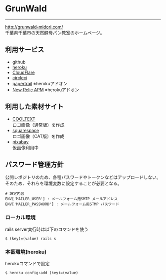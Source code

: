 # GrunWald
-----

http://grunwald-midori.com/  
千葉県千葉市の天然酵母パン教室のホームページ。  

## 利用サービス
* github  
* [heroku](https://www.heroku.com/)  
* [CloudFlare](https://www.cloudflare.com/)  
* [circleci](https://circleci.com/)  
* [papertrail](https://addons.heroku.com/papertrail) ※herokuアドオン   
* [New Relic APM](https://addons.heroku.com/newrelic) ※herokuアドオン    

## 利用した素材サイト
* [COOLTEXT](http://cooltext.com/)  
ロゴ画像（通常版）を作成  
* [squarespace](http://www.squarespace.com/logo)  
ロゴ画像（CAT版）を作成  
* [pixabay](https://pixabay.com/)  
仮画像利用中  

## パスワード管理方針
公開レポジトリのため、各種パスワードやトークンなどはアップロードしない。  
そのため、それらを環境変数に設定することが必要となる。  
```
# 設定内容
ENV['MAILER_USER'] : メールフォーム用SMTP メールアドレス
ENV['MAILER_PASSWORD'] : メールフォーム用STMP パスワード
```

### ローカル環境
rails server実行時は以下のコマンドを使う  

```
$ (key)=(value) rails s
```

### 本番環境(heroku)
herokuコマンドで設定  

```
$ heroku config:add (key)=(value)
```
